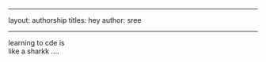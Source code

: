 ----
layout: authorship
titles: hey
author: sree

---

learning to cde is <br>
like a sharkk ....<br>